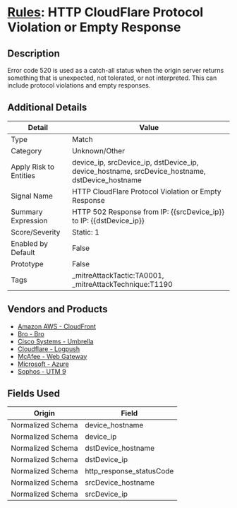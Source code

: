 # [Rules](README.md): HTTP CloudFlare Protocol Violation or Empty Response

## Description
Error code 520 is used as a catch-all status when the origin server returns something that is unexpected, not tolerated, or not interpreted. This can include protocol violations and empty responses.

## Additional Details
|Detail|Value|
|----|----|
|Type|Match|
|Category|Unknown/Other|
|Apply Risk to Entities|device_ip, srcDevice_ip, dstDevice_ip, device_hostname, srcDevice_hostname, dstDevice_hostname|
|Signal Name|HTTP CloudFlare Protocol Violation or Empty Response|
|Summary Expression|HTTP 502 Response from IP: {{srcDevice_ip}} to IP: {{dstDevice_ip}}|
|Score/Severity|Static: 1|
|Enabled by Default|False|
|Prototype|False|
|Tags|_mitreAttackTactic:TA0001, _mitreAttackTechnique:T1190|
## Vendors and Products
- [Amazon AWS - CloudFront](../products/44f07c08-c2ad-4a95-a058-1d0737ff90db.md)
- [Bro - Bro](../products/37C866BF-72E1-470A-9072-EDB908F56951.md)
- [Cisco Systems - Umbrella](../products/5ba50e74-3c05-4ea8-aeaf-5efde588c60f.md)
- [Cloudflare - Logpush](../products/c2503fcc-ef30-4e40-bb32-0bf47151b140.md)
- [McAfee - Web Gateway](../products/003d35b3-3ba8-4e93-8776-e5810b4e243e.md)
- [Microsoft - Azure](../products/a1225af5-e778-4068-a9a2-47da93d1ff24.md)
- [Sophos - UTM 9](../products/0fb003bc-8383-442f-8f3d-afcfbaefe617.md)


## Fields Used

|Origin|Field|
|----|----|
|Normalized Schema|device_hostname|
|Normalized Schema|device_ip|
|Normalized Schema|dstDevice_hostname|
|Normalized Schema|dstDevice_ip|
|Normalized Schema|http_response_statusCode|
|Normalized Schema|srcDevice_hostname|
|Normalized Schema|srcDevice_ip|



